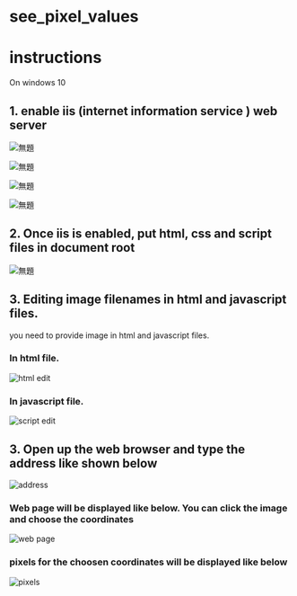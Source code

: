 # see_pixel_values

# instructions

On windows 10

## 1. enable iis (internet information service ) web server

![無題](https://user-images.githubusercontent.com/56218301/143484778-de3d3c5e-6469-4eac-98e8-29061f7679b6.png)

![無題](https://user-images.githubusercontent.com/56218301/143484872-97a3d7d4-9168-48b5-9c11-9d18aab5298c.png)

![無題](https://user-images.githubusercontent.com/56218301/143484959-f4bfa3e4-aafd-4de0-95c8-b12a92fa6d3a.png)



![無題](https://user-images.githubusercontent.com/56218301/143485252-b73010c1-af0a-45d0-aca3-8f1c4a7bdf5f.png)

## 2. Once iis is enabled, put html, css and script files in document root

![無題](https://user-images.githubusercontent.com/56218301/143485339-146297d0-cbf2-40d6-bbc8-093596660226.png)

## 3. Editing image filenames in html and javascript files.

you need to provide image in html and javascript files.


### In html file.
![html edit](https://user-images.githubusercontent.com/56218301/143487234-95231e31-4edc-4e31-83a0-91551a89a067.png)


### In javascript file.
![script edit](https://user-images.githubusercontent.com/56218301/143487240-d8c6e346-cf3b-472c-acc1-a8df79978f83.png)



## 3. Open up the web browser and type the address like shown below
![address](https://user-images.githubusercontent.com/56218301/143487308-fbfba5e9-c61f-460a-8331-bd5da7b688e0.png)


### Web page will be displayed like below. You can click the image and choose the coordinates
![web page](https://user-images.githubusercontent.com/56218301/143487253-a0d4804e-e6b3-46da-b489-b2e14f438d17.png)



### pixels for the choosen coordinates will be displayed like below
![pixels](https://user-images.githubusercontent.com/56218301/143487325-e19c3578-00c3-412c-b074-728d74022f8c.png)

















